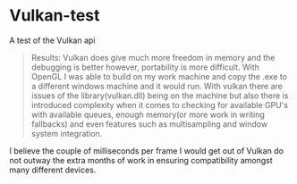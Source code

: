 # Vulkan-test
A test of the Vulkan api

>Results: Vulkan does give much more freedom in memory and the debugging is better however, portability is more
difficult. With OpenGL I was able to build on my work machine and copy the .exe to a different windows machine and it would run.
With vulkan there are issues of the library(vulkan.dll) being on the machine but also there is introduced complexity when it comes to 
checking for available GPU's with available queues, enough memory(or more work in writing fallbacks) and even features such as multisampling and
window system integration.

I believe the couple of milliseconds per frame I would get out of Vulkan do not outway the extra months of work in ensuring 
compatibility amongst many different devices.
